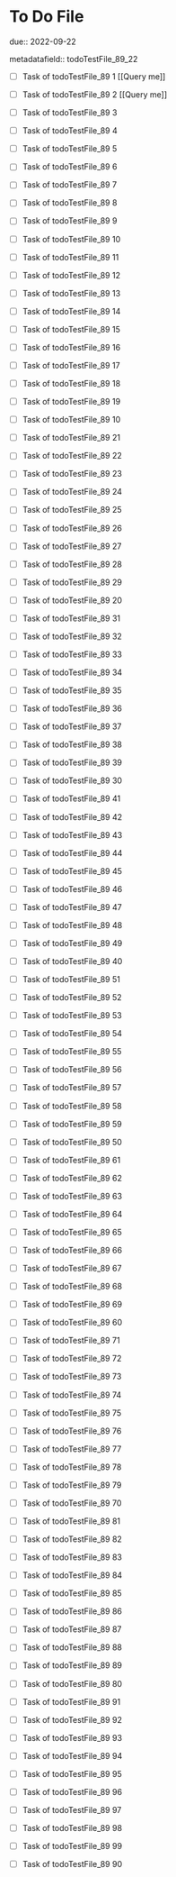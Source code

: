 # To Do File

due:: 2022-09-22

metadatafield:: todoTestFile_89_22

- [ ] Task of todoTestFile_89 1 [[Query me]]
- [ ] Task of todoTestFile_89 2 [[Query me]]
- [ ] Task of todoTestFile_89 3
- [ ] Task of todoTestFile_89 4
- [ ] Task of todoTestFile_89 5
- [ ] Task of todoTestFile_89 6
- [ ] Task of todoTestFile_89 7
- [ ] Task of todoTestFile_89 8
- [ ] Task of todoTestFile_89 9
- [ ] Task of todoTestFile_89 10

- [ ] Task of todoTestFile_89 11 
- [ ] Task of todoTestFile_89 12 
- [ ] Task of todoTestFile_89 13
- [ ] Task of todoTestFile_89 14
- [ ] Task of todoTestFile_89 15
- [ ] Task of todoTestFile_89 16
- [ ] Task of todoTestFile_89 17
- [ ] Task of todoTestFile_89 18
- [ ] Task of todoTestFile_89 19
- [ ] Task of todoTestFile_89 10

- [ ] Task of todoTestFile_89 21 
- [ ] Task of todoTestFile_89 22 
- [ ] Task of todoTestFile_89 23
- [ ] Task of todoTestFile_89 24
- [ ] Task of todoTestFile_89 25
- [ ] Task of todoTestFile_89 26
- [ ] Task of todoTestFile_89 27
- [ ] Task of todoTestFile_89 28
- [ ] Task of todoTestFile_89 29
- [ ] Task of todoTestFile_89 20

- [ ] Task of todoTestFile_89 31 
- [ ] Task of todoTestFile_89 32 
- [ ] Task of todoTestFile_89 33
- [ ] Task of todoTestFile_89 34
- [ ] Task of todoTestFile_89 35
- [ ] Task of todoTestFile_89 36
- [ ] Task of todoTestFile_89 37
- [ ] Task of todoTestFile_89 38
- [ ] Task of todoTestFile_89 39
- [ ] Task of todoTestFile_89 30

- [ ] Task of todoTestFile_89 41 
- [ ] Task of todoTestFile_89 42 
- [ ] Task of todoTestFile_89 43
- [ ] Task of todoTestFile_89 44
- [ ] Task of todoTestFile_89 45
- [ ] Task of todoTestFile_89 46
- [ ] Task of todoTestFile_89 47
- [ ] Task of todoTestFile_89 48
- [ ] Task of todoTestFile_89 49
- [ ] Task of todoTestFile_89 40

- [ ] Task of todoTestFile_89 51 
- [ ] Task of todoTestFile_89 52 
- [ ] Task of todoTestFile_89 53
- [ ] Task of todoTestFile_89 54
- [ ] Task of todoTestFile_89 55
- [ ] Task of todoTestFile_89 56
- [ ] Task of todoTestFile_89 57
- [ ] Task of todoTestFile_89 58
- [ ] Task of todoTestFile_89 59
- [ ] Task of todoTestFile_89 50

- [ ] Task of todoTestFile_89 61 
- [ ] Task of todoTestFile_89 62 
- [ ] Task of todoTestFile_89 63
- [ ] Task of todoTestFile_89 64
- [ ] Task of todoTestFile_89 65
- [ ] Task of todoTestFile_89 66
- [ ] Task of todoTestFile_89 67
- [ ] Task of todoTestFile_89 68
- [ ] Task of todoTestFile_89 69
- [ ] Task of todoTestFile_89 60

- [ ] Task of todoTestFile_89 71 
- [ ] Task of todoTestFile_89 72 
- [ ] Task of todoTestFile_89 73
- [ ] Task of todoTestFile_89 74
- [ ] Task of todoTestFile_89 75
- [ ] Task of todoTestFile_89 76
- [ ] Task of todoTestFile_89 77
- [ ] Task of todoTestFile_89 78
- [ ] Task of todoTestFile_89 79
- [ ] Task of todoTestFile_89 70


- [ ] Task of todoTestFile_89 81 
- [ ] Task of todoTestFile_89 82 
- [ ] Task of todoTestFile_89 83
- [ ] Task of todoTestFile_89 84
- [ ] Task of todoTestFile_89 85
- [ ] Task of todoTestFile_89 86
- [ ] Task of todoTestFile_89 87
- [ ] Task of todoTestFile_89 88
- [ ] Task of todoTestFile_89 89
- [ ] Task of todoTestFile_89 80


- [ ] Task of todoTestFile_89 91 
- [ ] Task of todoTestFile_89 92 
- [ ] Task of todoTestFile_89 93
- [ ] Task of todoTestFile_89 94
- [ ] Task of todoTestFile_89 95
- [ ] Task of todoTestFile_89 96
- [ ] Task of todoTestFile_89 97
- [ ] Task of todoTestFile_89 98
- [ ] Task of todoTestFile_89 99
- [ ] Task of todoTestFile_89 90
